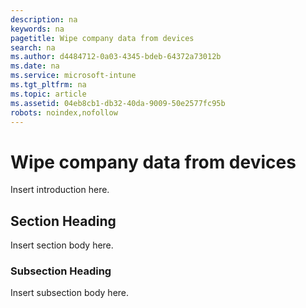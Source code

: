 ```yaml
---
description: na
keywords: na
pagetitle: Wipe company data from devices
search: na
ms.author: d4484712-0a03-4345-bdeb-64372a73012b
ms.date: na
ms.service: microsoft-intune
ms.tgt_pltfrm: na
ms.topic: article
ms.assetid: 04eb8cb1-db32-40da-9009-50e2577fc95b
robots: noindex,nofollow
---
```

# Wipe company data from devices
Insert introduction here.

## Section Heading
Insert section body here.

### Subsection Heading
Insert subsection body here.

